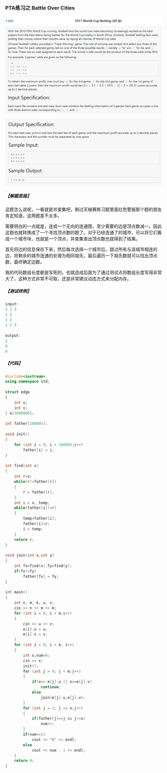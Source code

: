 
### PTA练习之 Battle Over Cities

![first](images/WorldCupBetting1.png)

![second](images/WorldCupBetting2.png)

##### 【解题思路】

这题怎么说呢，一看就是并查集吧，刷过天梯赛练习题里面红色警报那个题的朋友肯定知道，这两题差不太多。


需要明白的一点就是，连成一个无向的连通图，至少需要的边是顶点数减一。因此这题也就转换成了一个寻找顶点数的题了。对于已经连通了的城市，可以将它们看成一个城市块，也就是一个顶点，并查集查出顶点数也就得到了结果。


首先将边的信息保存下来，然后每次选择一个城市后，跳过所有与该城市相连的边，将剩余的城市连通的处理为相同祖先，最后遍历一下祖先数就可以找出顶点数，最终确定边数。


我的代码数组长度都是写死的，也就造成后面为了通过测试点将数组长度写得非常大了，这种方式非常不可取，还是非常建议动态方式来分配内存。

##### 【测试样例】

```C++
input:
3 2 3
1 2
1 3
1 2 3

output:
1
0
0
```

##### 【代码】

```C++
#include<iostream>
using namespace std;

struct edge
{
	int u;
	int v;
} e[1000000];

int father[100005];

void init()
{
	for (int i = 0; i < 100005;i++)
		father[i] = i;
}

int find(int x)
{
	int r=x;
	while(r!=father[r])
	{
		r = father[r];
	}
	int i = x, temp;
	while(father[i]!=r)
	{
		temp=father[i];
		father[i]=r;
		i = temp;
	}
	return r;
}

void join(int x,int y)
{
	int fx=find(x),fy=find(y);
	if(fx!=fy)
		father[fx] = fy;
}

int main()
{
	int n, m, k, u, v;
	cin >> n >> m >> k;
	for (int i = 0; i < m;i++)
	{
		cin >> u >> v;
		e[i].u = u;
		e[i].v = v;
	}
	for (int i = 0; i < k; i++)
	{
		int x,num=0;
		cin >> x;
		init();
		for (int j = 0; j < m;j++)
		{
			if(x== e[j].u || x==e[j].v)
				continue;
			else
				join(e[j].u,e[j].v);
		}
		for (int j = 1; j <= n;j++)
		{
			if(father[j]==j && j!=x)
				num++;
		}
		if(num<=1)
			cout << "0" << endl;
		else
			cout << num - 1 << endl;
	}
	return 0;
}
```

